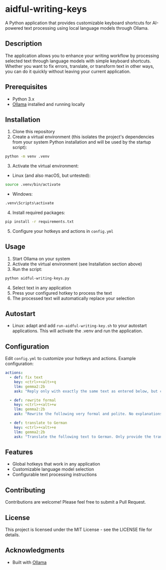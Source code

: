 # aidful-writing-keys

A Python application that provides customizable keyboard shortcuts for AI-powered text processing using local language models through Ollama.

## Description

The application allows you to enhance your writing workflow by processing selected text through language models with simple keyboard shortcuts. Whether you want to fix errors, translate, or transform text in other ways, you can do it quickly without leaving your current application.

## Prerequisites

- Python 3.x
- [Ollama](https://ollama.ai/) installed and running locally

## Installation

1. Clone this repository
2. Create a virtual environment (this isolates the project's dependencies from your system Python installation and will be used by the startup script):
```bash
python -m venv .venv
```
3. Activate the virtual environment:
- Linux (and also macOS, but untested):
```bash
source .venv/bin/activate
```
- Windows:
```bash
.venv\Scripts\activate
```
4. Install required packages:
```bash
pip install -r requirements.txt
```
5. Configure your hotkeys and actions in `config.yml`

## Usage

1. Start Ollama on your system
2. Activate the virtual environment (see Installation section above)
3. Run the script:
```bash
python aidful-writing-keys.py
```
4. Select text in any application
5. Press your configured hotkey to process the text
6. The processed text will automatically replace your selection

## Autostart
- Linux: adapt and add `run-aidful-writing-key.sh` to your autostart applications. This will activate the .venv and run the application.

## Configuration

Edit `config.yml` to customize your hotkeys and actions. Example configuration:

```yaml
actions:
  - def: fix text
    key: <ctrl>+<alt>+q
    llm: gemma2:2b
    ask: "Reply only with exactly the same text as entered below, but correct the spelling and grammar. Do not add any explanation of what you correct:"

  - def: rewrite formal
    key: <ctrl>+<alt>+w
    llm: gemma2:2b
    ask: "Rewrite the following very formal and polite. No explanations or note:"

  - def: translate to German
    key: <ctrl>+<alt>+e
    llm: gemma2:2b
    ask: "Translate the following text to German. Only provide the translation, no explanations or note:"
```

## Features

- Global hotkeys that work in any application
- Customizable language model selection
- Configurable text processing instructions

## Contributing

Contributions are welcome! Please feel free to submit a Pull Request.

## License

This project is licensed under the MIT License - see the LICENSE file for details.

## Acknowledgments

- Built with [Ollama](https://ollama.ai/)

